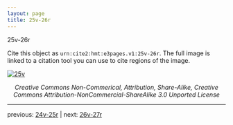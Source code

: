 ```yaml
---
layout: page
title: 25v-26r
---
```


25v-26r

Cite this object as `urn:cite2:hmt:e3pages.v1:25v-26r`.  The full image is linked to a citation tool you can use to cite regions of the image.

[![25v](http://www.homermultitext.org/iipsrv?IIIF=/project/homer/pyramidal/deepzoom/hmt/e3bifolio/v1/E3_25v_26r.tif/full/800,/0/default.jpg)](http://www.homermultitext.org/ict2/?urn=urn:cite2:hmt:e3bifolio.v1:E3_25v_26r) 

<p style="text-align: center; font-style: italic;">Creative Commons Non-Commerical, Attribution, Share-Alike, Creative Commons Attribution-NonCommercial-ShareAlike 3.0 Unported License</p>

---

previous: [24v-25r](../24v-25r/) | next: [26v-27r](../26v-27r/)